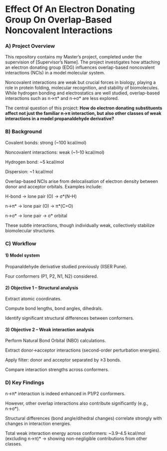 # Effect Of An Electron Donating Group On Overlap-Based Noncovalent Interactions


### A) Project Overview

This repository contains my Master’s project, completed under the supervision of [Supervisor’s Name].
The project investigates how attaching an electron donating group (EDG) influences overlap-based noncovalent interactions (NCIs) in a model molecular system.

Noncovalent interactions are weak but crucial forces in biology, playing a role in protein folding, molecular recognition, and stability of biomolecules. While hydrogen bonding and electrostatics are well studied, overlap-based interactions such as n→π* and n→σ* are less explored.

The central question of this project:
 **How do electron donating substituents affect not just the familiar n→π interaction, but also other classes of weak interactions in a model propanaldehyde derivative?**

### B) Background

Covalent bonds: strong (~100 kcal/mol)

Noncovalent interactions: weak (~1–10 kcal/mol)

Hydrogen bond: ~5 kcal/mol

Dispersion: ~1 kcal/mol

Overlap-based NCIs arise from delocalisation of electron density between donor and acceptor orbitals.
Examples include:

H-bond → lone pair (O) → σ*(N–H)

n→π* → lone pair (O) → π*(C=O)

n→σ* → lone pair → σ* orbital

These subtle interactions, though individually weak, collectively stabilize biomolecular structures.

### C) Workflow

#### 1) Model system

Propanaldehyde derivative studied previously (IISER Pune).

Four conformers (P1, P2, N1, N2) considered.

#### 2) Objective 1 – Structural analysis

Extract atomic coordinates.

Compute bond lengths, bond angles, dihedrals.

Identify significant structural differences between conformers.

#### 3) Objective 2 – Weak interaction analysis

Perform Natural Bond Orbital (NBO) calculations.

Extract donor→acceptor interactions (second-order perturbation energies).

Apply filter: donor and acceptor separated by ≥3 bonds.

Compare interaction strengths across conformers.

### D) Key Findings

n→π* interaction is indeed enhanced in P1/P2 conformers.

However, other overlap interactions also contribute significantly (e.g., n→σ*).

Structural differences (bond angle/dihedral changes) correlate strongly with changes in interaction energies.

Total weak interaction energy across conformers: ~3.9–4.5 kcal/mol (excluding n→π)* → showing non-negligible contributions from other classes.
